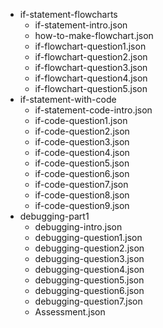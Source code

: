 - if-statement-flowcharts
	- if-statement-intro.json
	- how-to-make-flowchart.json
	- if-flowchart-question1.json
	- if-flowchart-question2.json
	- if-flowchart-question3.json
	- if-flowchart-question4.json
	- if-flowchart-question5.json
- if-statement-with-code
	- if-statement-code-intro.json
	- if-code-question1.json
	- if-code-question2.json
	- if-code-question3.json
	- if-code-question4.json
	- if-code-question5.json
	- if-code-question6.json
	- if-code-question7.json
	- if-code-question8.json
	- if-code-question9.json
- debugging-part1
	- debugging-intro.json
	- debugging-question1.json
	- debugging-question2.json
	- debugging-question3.json
	- debugging-question4.json
	- debugging-question5.json
	- debugging-question6.json
	- debugging-question7.json
	- Assessment.json
